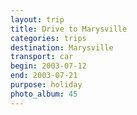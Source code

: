 ```yaml
---
layout: trip
title: Drive to Marysville
categories: trips
destination: Marysville
transport: car
begin: 2003-07-12
end: 2003-07-21
purpose: holiday
photo_album: 45
---
```

